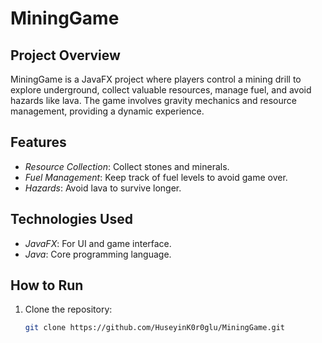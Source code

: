 # MiningGame

## Project Overview
MiningGame is a JavaFX project where players control a mining drill to explore underground, collect valuable resources, manage fuel, and avoid hazards like lava. The game involves gravity mechanics and resource management, providing a dynamic experience.

## Features
- *Resource Collection*: Collect stones and minerals.
- *Fuel Management*: Keep track of fuel levels to avoid game over.
- *Hazards*: Avoid lava to survive longer.

## Technologies Used
- *JavaFX*: For UI and game interface.
- *Java*: Core programming language.

## How to Run
1. Clone the repository:
   ```bash
   git clone https://github.com/HuseyinK0r0glu/MiningGame.git 
